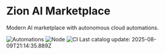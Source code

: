 # Zion AI Marketplace

Modern AI marketplace with autonomous cloud automations.

<!-- BADGES:START -->
![Automations](https://img.shields.io/badge/automations-28-blue) ![Node](https://img.shields.io/badge/node-20.x-green) ![CI](https://github.com/Zion-Holdings/zion.app/actions/workflows/ci.yml/badge.svg)
Last catalog update: 2025-08-09T21:14:35.889Z
<!-- BADGES:END -->
